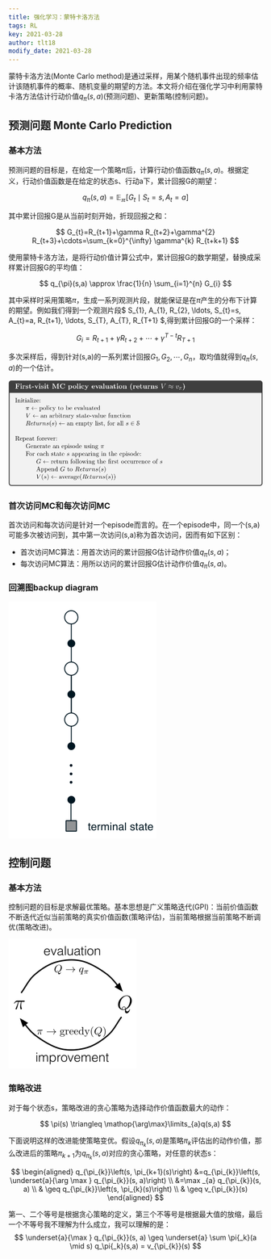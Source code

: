 ```yaml
---
title: 强化学习：蒙特卡洛方法
tags: RL
key: 2021-03-28
author: tlt18
modify_date: 2021-03-28
---
```


蒙特卡洛方法(Monte Carlo method)是通过采样，用某个随机事件出现的频率估计该随机事件的概率、随机变量的期望的方法。本文将介绍在强化学习中利用蒙特卡洛方法估计行动价值$q_\pi(s,a)$(预测问题)、更新策略(控制问题)。

<!--more-->

## 预测问题 Monte Carlo Prediction

### 基本方法

预测问题的目标是，在给定一个策略$\pi$后，计算行动价值函数$q_\pi(s,a)$。根据定义，行动价值函数是在给定的状态s、行动a下，累计回报G的期望：



$$
q_\pi(s,a)=\mathbb{E_\pi}[G_t \mid S_t=s,A_t=a]
$$


其中累计回报G是从当前时刻开始，折现回报之和：


$$
G_{t}=R_{t+1}+\gamma R_{t+2}+\gamma^{2} R_{t+3}+\cdots=\sum_{k=0}^{\infty} \gamma^{k} R_{t+k+1}
$$


使用蒙特卡洛方法，是将行动价值计算公式中，累计回报G的数学期望，替换成采样累计回报G的平均值：


$$
q_{\pi}(s,a) \approx \frac{1}{n} \sum_{i=1}^{n} G_{i}
$$


其中采样时采用策略$\pi$，生成一系列观测片段，就能保证是在$\pi$产生的分布下计算的期望。例如我们得到一个观测片段$
S_{1}, A_{1}, R_{2}, \ldots, S_{t}=s, A_{t}=a, R_{t+1}, \ldots, S_{T}, A_{T}, R_{T+1}
$,得到累计回报G的一个采样：


$$
G_{i}=R_{t+1}+\gamma R_{t+2}+\cdots+\gamma^{T-t} R_{T+1}
$$


多次采样后，得到针对(s,a)的一系列累计回报$G_1,G_2,\cdots,G_n$，取均值就得到$q_{\pi}(s,a)$的一个估计。

![image-20210329081756148](fig_md/image-20210329081756148.png)

### 首次访问MC和每次访问MC

首次访问和每次访问是针对一个episode而言的。在一个episode中，同一个(s,a)可能多次被访问到，其中第一次访问(s,a)称为首次访问，因而有如下区别：

- 首次访问MC算法：用首次访问的累计回报G估计动作价值$q_\pi(s,a)$；
- 每次访问MC算法：用所以访问的累计回报G估计动作价值$q_\pi(s,a)$。

### 回溯图backup diagram

![image-20210329082727723](fig_md/image-20210329082727723.png)

## 控制问题

### 基本方法

控制问题的目标是求解最优策略。基本思想是广义策略迭代(GPI)：当前价值函数不断迭代近似当前策略的真实价值函数(策略评估)，当前策略根据当前策略不断调优(策略改进)。



![image-20210329083416841](fig_md/image-20210329083416841.png)



### 策略改进

对于每个状态s，策略改进的贪心策略为选择动作价值函数最大的动作：


$$
\pi(s) \triangleq \mathop{\arg\max}\limits_{a}q(s,a)
$$

下面说明这样的改进能使策略变优。假设$q_{\pi _k}(s,a)$是策略$\pi _k$评估出的动作价值，那么改进后的策略$\pi _{k+1}$为$q_{\pi _k}(s,a)$对应的贪心策略，对任意的状态s：


$$
\begin{aligned}
q_{\pi_{k}}\left(s, \pi_{k+1}(s)\right) &=q_{\pi_{k}}\left(s, \underset{a}{\arg \max } q_{\pi_{k}}(s, a)\right) \\
&=\max _{a} q_{\pi_{k}}(s, a) \\
& \geq q_{\pi_{k}}\left(s, \pi_{k}(s)\right) \\
& \geq v_{\pi_{k}}(s)
\end{aligned}
$$

第一、二个等号是根据贪心策略的定义，第三个不等号是根据最大值的放缩，最后一个不等号我不理解为什么成立，我可以理解的是：
$$
\underset{a}{\max } q_{\pi_{k}}(s, a) \geq \underset{a} \sum \pi{_k}(a \mid s) q_\pi{_k}(s,a) = v_{\pi_{k}}(s)
$$


 













